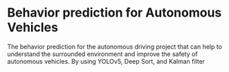 Behavior prediction for Autonomous Vehicles
===============================================================================

The behavior prediction for the autonomous driving project that can help to understand the surrounded 
environment and improve the safety of autonomous vehicles.
By using YOLOv5, Deep Sort, and Kalman filter